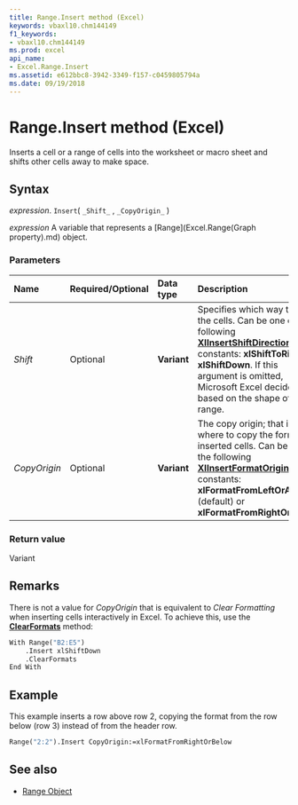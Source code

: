 ```yaml
---
title: Range.Insert method (Excel)
keywords: vbaxl10.chm144149
f1_keywords:
- vbaxl10.chm144149
ms.prod: excel
api_name:
- Excel.Range.Insert
ms.assetid: e612bbc8-3942-3349-f157-c0459805794a
ms.date: 09/19/2018
---
```



# Range.Insert method (Excel)

Inserts a cell or a range of cells into the worksheet or macro sheet and shifts other cells away to make space.


## Syntax

_expression_. `Insert`( `_Shift_` , `_CopyOrigin_` )

_expression_ A variable that represents a [Range](Excel.Range(Graph property).md) object.


### Parameters

|Name|Required/Optional|Data type|Description|
|:-----|:-----|:-----|:-----|
| _Shift_|Optional| **Variant**|Specifies which way to shift the cells. Can be one of the following **[XlInsertShiftDirection](Excel.XlInsertShiftDirection.md)** constants: **xlShiftToRight** or **xlShiftDown**. If this argument is omitted, Microsoft Excel decides based on the shape of the range.|
| _CopyOrigin_|Optional| **Variant**|The copy origin; that is, from where to copy the format for inserted cells. Can be one of the following **[XlInsertFormatOrigin](Excel.XlInsertFormatOrigin.md)** constants: **xlFormatFromLeftOrAbove** (default) or **xlFormatFromRightOrBelow**.|

### Return value

Variant

## Remarks

There is not a value for _CopyOrigin_ that is equivalent to _Clear Formatting_ when inserting cells interactively in Excel. To achieve this, use the **[ClearFormats](Excel.Range.ClearFormats.md)** method:

```vb
With Range("B2:E5")
    .Insert xlShiftDown
    .ClearFormats
End With
```

## Example

This example inserts a row above row 2, copying the format from the row below (row 3) instead of from the header row.


```vb
Range("2:2").Insert CopyOrigin:=xlFormatFromRightOrBelow
```

## See also

- [Range Object](Excel.Range(object).md)

